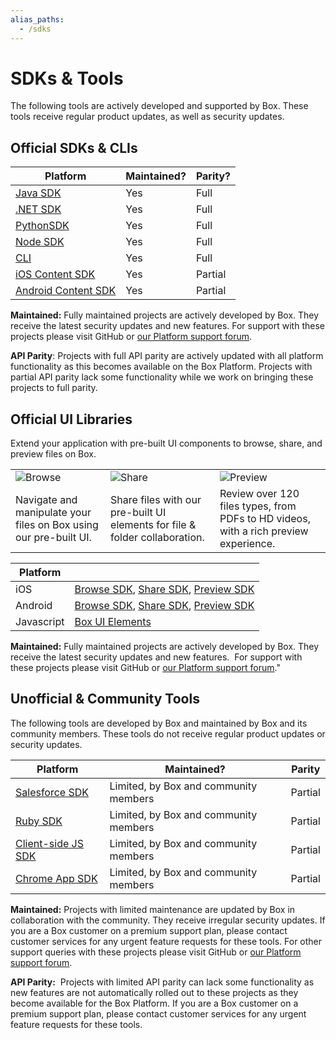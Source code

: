 ```yaml
---
alias_paths:
  - /sdks
---
```

<Centered>

  # SDKs & Tools

  The following tools are actively developed and supported by Box. These tools
  receive regular product updates, as well as security updates.

  ## Official SDKs & CLIs

  | Platform                          | Maintained? | Parity? |
  | --------------------------------- | ----------- | ------- |
  | [Java SDK][javasdk]               | Yes         | Full    |
  | [.NET SDK][dotnetsdk]             | Yes         | Full    |
  | [PythonSDK][pythonsdk]            | Yes         | Full    |
  | [Node SDK][nodesdk]               | Yes         | Full    |
  | [CLI][cli]                        | Yes         | Full    |
  | [iOS Content SDK][iossdk]         | Yes         | Partial |
  | [Android Content SDK][androidsdk] | Yes         | Partial |

  <Message type="notice">

  **Maintained:** Fully maintained projects are actively developed by Box. They
  receive the latest security updates and new features. For support with these
  projects please visit GitHub or [our Platform support forum][forum].

  **API Parity**: Projects with full API parity are actively updated with all
  platform functionality as this becomes available on the Box Platform. Projects
  with partial API parity lack some functionality while we work on bringing
  these projects to full parity.

  </Message>

  ## Official UI Libraries

  Extend your application with pre-built UI components to browse, share, and
  preview files on Box.

  <!-- markdownlint-disable line-length -->

  |                                                                   |                                                                             |                                                                                      |
  | ----------------------------------------------------------------- | --------------------------------------------------------------------------- | ------------------------------------------------------------------------------------ |
  | ![Browse][browseimg]                                              | ![Share][shareimg]                                                          | ![Preview][previewimg]                                                               |
  | Navigate and manipulate your files on Box using our pre-built UI. | Share files with our pre-built UI elements for file & folder collaboration. | Review over 120 files types, from PDFs to HD videos, with a rich preview experience. |

  | Platform   |                                                                                                                                                                                       |
  | ---------- | ------------------------------------------------------------------------------------------------------------------------------------------------------------------------------------- |
  | iOS        | [Browse SDK][iosbrowsesdk], [Share SDK][iossharesdk], [Preview SDK][iospreviewsdk]                                                                                                    |
  | Android    | [Browse SDK](https://github.com/box/box-android-browse-sdk), [Share SDK](https://github.com/box/box-android-share-sdk), [Preview SDK](https://github.com/box/box-android-preview-sdk) |
  | Javascript | [Box UI Elements](doc:box-ui-elements)                                                                                                                                                |

  <!-- markdownlint-enable line-length -->

  <Message type='notice'>

  **Maintained:** Fully maintained projects are actively developed by Box. They
  receive the latest security updates and new features.  For support with these
  projects please visit GitHub or [our Platform support
  forum][forum]."

  </Message>

  ## Unofficial & Community Tools

  The following tools are developed by Box and maintained by Box and its community
  members. These tools do not receive regular product updates or security updates.

  <!-- markdownlint-disable line-length -->

  | Platform                        | Maintained?                           | Parity  |
  | ------------------------------- | ------------------------------------- | ------- |
  | [Salesforce SDK][salesforcesdk] | Limited, by Box and community members | Partial |
  | [Ruby SDK][rubysdk]             | Limited, by Box and community members | Partial |
  | [Client-side JS SDK][jssdk]     | Limited, by Box and community members | Partial |
  | [Chrome App SDK][chromesdk]     | Limited, by Box and community members | Partial |

  <!-- markdownlint-enable line-length -->

  <Message type='notice'>

  **Maintained:** Projects with limited maintenance are updated by Box in
  collaboration with the community. They receive irregular security updates. If
  you are a Box customer on a premium support plan, please contact customer
  services for any urgent feature requests for these tools. For other support
  queries with these projects please visit GitHub or [our Platform support
  forum][forum].

  **API Parity:**  Projects with limited API parity can lack some functionality
  as new features are not automatically rolled out to these projects as they
  become available for the Box Platform. If you are a Box customer on a premium
  support plan, please contact customer services for any urgent feature requests
  for these tools.

  </Message>
</Centered>

[javasdk]: https://github.com/box/box-java-sdk
[dotnetsdk]: https://github.com/box/box-windows-sdk-v2
[pythonsdk]: https://github.com/box/box-python-sdk
[nodesdk]: https://github.com/box/box-node-sdk
[iossdk]: https://github.com/box/box-ios-sdk
[androidsdk]: https://github.com/box/box-android-sdk
[cli]: https://github.com/box/boxcli
[forum]: https://community.box.com/t5/Platform-and-Development-Forum/bd-p/DeveloperForum
[browseimg]: https://files.readme.io/nl2S6R2RIJoAlDTEK5Qp_Browse-UI@2x.jpg
[shareimg]: https://files.readme.io/E1T8KAsQmOS3zfBGuSdw_Share-UI.jpg
[previewimg]: https://files.readme.io/wD0EhcV1SCCH0laCQTzr_Preview-UI@2x.jpg
[iosbrowsesdk]: https://github.com/box/box-ios-browse-sdk
[iossharesdk]: https://github.com/box/box-ios-share-sdk
[iospreviewsdk]: https://github.com/box/box-ios-preview-sdk
[salesforcesdk]: https://github.com/box/box-salesforce-sdk
[rubysdk]: https://github.com/cburnette/boxr
[jssdk]: https://github.com/allenmichael/box-javascript-sdk
[chromesdk]: https://github.com/box/Chrome-App-SDK
